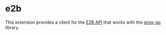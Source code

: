 # e2b

This extension provides a client for the [E2B API](https://e2b.dev/) that works with the [groq-go](https://github.com/conneroisu/groq-go) library.

